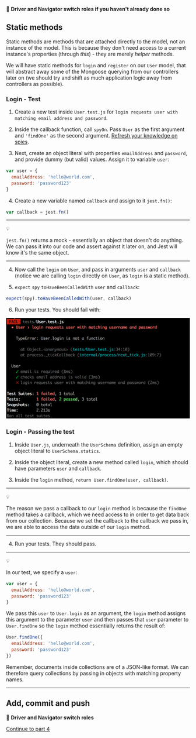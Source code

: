 :twisted_rightwards_arrows: **Driver and Navigator switch roles if you haven't already done so**

## Static methods

Static methods are methods that are attached directly to the model, not an instance of the model. This is because they don't need access to a current instance's properties (through *this*) - they are merely *helper* methods. 

We will have static methods for `login` and `register` on our `User` model, that will abstract away some of the Mongoose querying from our controllers later on (we should try and shift as much application logic away from controllers as possible).

### Login - Test

1. Create a new test inside `User.test.js` for `login requests user with matching email address and password`.

2. Inside the callback function, call `spyOn`. Pass `User` as the first argument and `'findOne'` as the second argument. [Refresh your knowledge on spies](https://github.com/MCRcodes/course/blob/master/week7/lesson1_page5.md).

3. Next, create an object literal with properties `emailAddress` and `password`, and provide dummy (but valid) values. Assign it to variable `user`:

```js
var user = {
  emailAddress: 'hello@world.com',
  password: 'password123'
}
```

4. Create a new variable named `callback` and assign to it `jest.fn()`:

```js
var callback = jest.fn()
```

***
:bulb:

`jest.fn()` returns a mock - essentially an object that doesn't do anything. We can pass it into our code and assert against it later on, and Jest will know it's the same object.
***

4. Now call the `login` on `User`, and pass in arguments `user` and `callback` (notice we are calling `login` directly on `User`, as `login` is a static method).

5. `expect` `spy` `toHaveBeenCalledWith` `user` and `callback`:

```js
expect(spy).toHaveBeenCalledWith(user, callback)
```

6. Run your tests. You should fail with:

![No function error](images/noFunc.png)

### Login - Passing the test

1. Inside `User.js`, underneath the `UserSchema` definition, assign an empty object literal to `UserSchema.statics`.

2. Inside the object literal, create a new method called `login`, which should have parameters `user` and `callback`.

3. Inside the `login` method, `return User.findOne(user, callback)`.

***
:bulb:

The reason we pass a callback to our `login` method is because the `findOne` method takes a callback, which we need access to in order to get data back from our collection. Because we set the callback to the callback we pass in, we are able to access the data outside of our `login` method.
***

4. Run your tests. They should pass.

***
:bulb:

In our test, we specify a `user`:

```js
var user = {
  emailAddress: 'hello@world.com',
  password: 'password123'
}
```

We pass this `user` to `User.login` as an argument, the `login` method assigns this argument to the parameter `user` and then passes that `user` parameter to `User.findOne` so the `login` method essentially returns the result of:

```js
User.findOne({
  emailAddress: 'hello@world.com',
  password: 'password123'
})
```

Remember, documents inside collections are of a JSON-like format. We can therefore query collections by passing in objects with matching property names.
***

## Add, commit and push

:twisted_rightwards_arrows: **Driver and Navigator switch roles**

[Continue to part 4](lesson1_part4.md)
